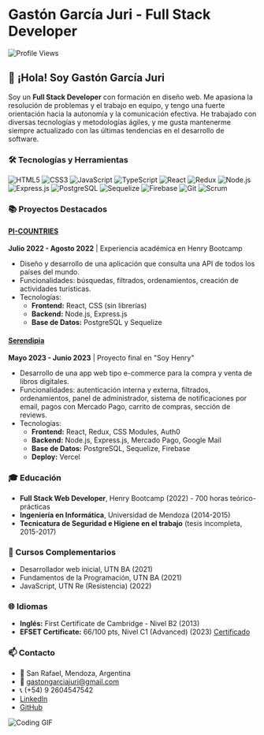 # Gastón García Juri - Full Stack Developer

![Profile Views](https://komarev.com/ghpvc/?username=gastigarciajuri&style=flat-square)

## 👋 ¡Hola! Soy Gastón García Juri

Soy un **Full Stack Developer** con formación en diseño web. Me apasiona la resolución de problemas y el trabajo en equipo, y tengo una fuerte orientación hacia la autonomía y la comunicación efectiva. He trabajado con diversas tecnologías y metodologías ágiles, y me gusta mantenerme siempre actualizado con las últimas tendencias en el desarrollo de software.

### 🛠️ Tecnologías y Herramientas

![HTML5](https://img.shields.io/badge/-HTML5-E34F26?logo=html5&logoColor=fff&style=flat)
![CSS3](https://img.shields.io/badge/-CSS3-1572B6?logo=css3&logoColor=fff&style=flat)
![JavaScript](https://img.shields.io/badge/-JavaScript-F7DF1E?logo=javascript&logoColor=000&style=flat)
![TypeScript](https://img.shields.io/badge/-TypeScript-007ACC?logo=typescript&logoColor=fff&style=flat)
![React](https://img.shields.io/badge/-React-61DAFB?logo=react&logoColor=000&style=flat)
![Redux](https://img.shields.io/badge/-Redux-764ABC?logo=redux&logoColor=fff&style=flat)
![Node.js](https://img.shields.io/badge/-Node.js-339933?logo=node.js&logoColor=fff&style=flat)
![Express.js](https://img.shields.io/badge/-Express.js-000?logo=express&logoColor=fff&style=flat)
![PostgreSQL](https://img.shields.io/badge/-PostgreSQL-336791?logo=postgresql&logoColor=fff&style=flat)
![Sequelize](https://img.shields.io/badge/-Sequelize-52B0E7?logo=sequelize&logoColor=fff&style=flat)
![Firebase](https://img.shields.io/badge/-Firebase-FFCA28?logo=firebase&logoColor=000&style=flat)
![Git](https://img.shields.io/badge/-Git-F05032?logo=git&logoColor=fff&style=flat)
![Scrum](https://img.shields.io/badge/-Scrum-6DB33F?logo=scrumalliance&logoColor=fff&style=flat)

### 📚 Proyectos Destacados


#### [PI-COUNTRIES](https://github.com/gastigarciajuri/PI-COUNTRIES)
**Julio 2022 - Agosto 2022** | Experiencia académica en Henry Bootcamp
- Diseño y desarrollo de una aplicación que consulta una API de todos los países del mundo.
- Funcionalidades: búsquedas, filtrados, ordenamientos, creación de actividades turísticas.
- Tecnologías: 
  - **Frontend:** React, CSS (sin librerías)
  - **Backend:** Node.js, Express.js
  - **Base de Datos:** PostgreSQL y Sequelize


#### [Serendipia](https://github.com/pfbooks/pfbooks)
**Mayo 2023 - Junio 2023** | Proyecto final en "Soy Henry"
- Desarrollo de una app web tipo e-commerce para la compra y venta de libros digitales.
- Funcionalidades: autenticación interna y externa, filtrados, ordenamientos, panel de administrador, sistema de notificaciones por email, pagos con Mercado Pago, carrito de compras, sección de reviews.
- Tecnologías:
  - **Frontend:** React, Redux, CSS Modules, Auth0
  - **Backend:** Node.js, Express.js, Mercado Pago, Google Mail
  - **Base de Datos:** PostgreSQL, Sequelize, Firebase
  - **Deploy:** Vercel

### 🎓 Educación

- **Full Stack Web Developer**, Henry Bootcamp (2022) - 700 horas teórico-prácticas
- **Ingeniería en Informática**, Universidad de Mendoza (2014-2015)
- **Tecnicatura de Seguridad e Higiene en el trabajo** (tesis incompleta, 2015-2017)

### 📜 Cursos Complementarios

- Desarrollador web inicial, UTN BA (2021)
- Fundamentos de la Programación, UTN BA (2021)
- JavaScript, UTN Re (Resistencia) (2022)

### 🌐 Idiomas

- **Inglés:** First Certificate de Cambridge - Nivel B2 (2013)
- **EFSET Certificate:** 66/100 pts, Nivel C1 (Advanced) (2023) [Certificado](https://www.efset.org/cert/Ganm26)

### 📫 Contacto

- 📍 San Rafael, Mendoza, Argentina
- 📧 [gastongarciajuri@gmail.com](mailto:gastongarciajuri@gmail.com)
- 📞 (+54) 9 2604547542
- [LinkedIn](https://www.linkedin.com/in/gastongarciajuri)
- [GitHub](https://github.com/gastigarciajuri)

![Coding GIF](https://media.giphy.com/media/qgQUggAC3Pfv687qPC/giphy.gif)


